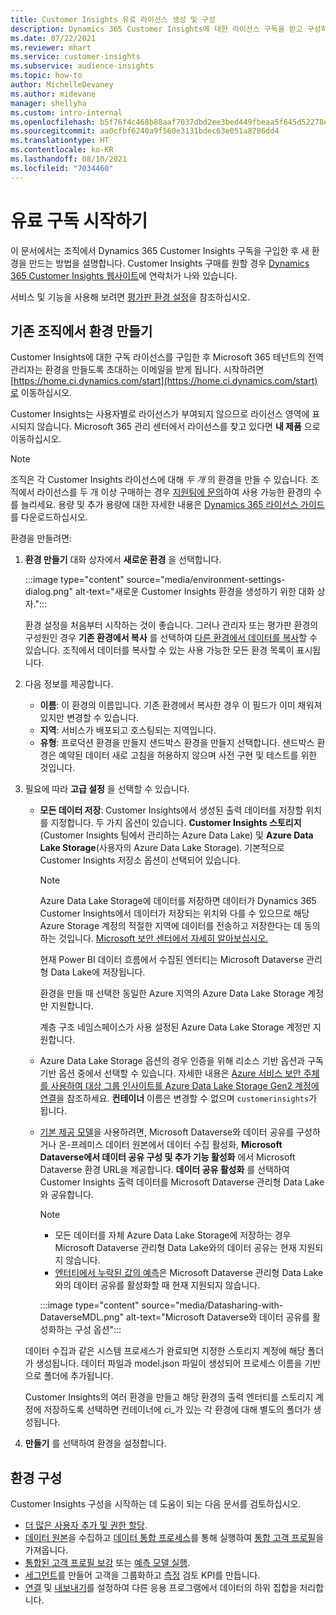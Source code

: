```yaml
---
title: Customer Insights 유료 라이선스 생성 및 구성
description: Dynamics 365 Customer Insights에 대한 라이선스 구독을 받고 구성하는 단계입니다.
ms.date: 07/22/2021
ms.reviewer: mhart
ms.service: customer-insights
ms.subservice: audience-insights
ms.topic: how-to
author: MichelleDevaney
ms.author: midevane
manager: shellyha
ms.custom: intro-internal
ms.openlocfilehash: b5f76f4c468b88aaf7037dbd2ee3bed449fbeaa5f645d52278eee05b36b4e328
ms.sourcegitcommit: aa0cfbf6240a9f560e3131bdec63e051a8786dd4
ms.translationtype: HT
ms.contentlocale: ko-KR
ms.lasthandoff: 08/10/2021
ms.locfileid: "7034460"
---
```

# <a name="get-started-with-a-paid-subscription"></a>유료 구독 시작하기

이 문서에서는 조직에서 Dynamics 365 Customer Insights 구독을 구입한 후 새 환경을 만드는 방법을 설명합니다. Customer Insights 구매를 원할 경우 [Dynamics 365 Customer Insights 웹사이트](https://dynamics.microsoft.com/ai/customer-insights/)에 연락처가 나와 있습니다. 

서비스 및 기능을 사용해 보려면 [평가판 환경 설정](get-started-trial.md)을 참조하십시오.

## <a name="create-an-environment-in-an-existing-organization"></a>기존 조직에서 환경 만들기

Customer Insights에 대한 구독 라이선스를 구입한 후 Microsoft 365 테넌트의 전역 관리자는 환경을 만들도록 초대하는 이메일을 받게 됩니다. 시작하려면 [https://home.ci.dynamics.com/start](https://home.ci.dynamics.com/start)로 이동하십시오. 

Customer Insights는 사용자별로 라이선스가 부여되지 않으므로 라이선스 영역에 표시되지 않습니다. Microsoft 365 관리 센터에서 라이선스를 찾고 있다면 **내 제품** 으로 이동하십시오. 

> [!NOTE]
> 조직은 각 Customer Insights 라이선스에 대해 *두 개* 의 환경을 만들 수 있습니다. 조직에서 라이선스를 두 개 이상 구매하는 경우 [지원팀에 문의](https://go.microsoft.com/fwlink/?linkid=2079641)하여 사용 가능한 환경의 수를 늘리세요. 용량 및 추가 용량에 대한 자세한 내용은 [Dynamics 365 라이선스 가이드](https://go.microsoft.com/fwlink/?LinkId=866544)를 다운로드하십시오.

환경을 만들려면:

1. **환경 만들기** 대화 상자에서 **새로운 환경** 을 선택합니다.

   :::image type="content" source="media/environment-settings-dialog.png" alt-text="새로운 Customer Insights 환경을 생성하기 위한 대화 상자.":::

   환경 설정을 처음부터 시작하는 것이 좋습니다. 그러나 관리자 또는 평가판 환경의 구성원인 경우 **기존 환경에서 복사** 를 선택하여 [다른 환경에서 데이터를 복사](manage-environments.md#copy-the-environment-configuration)할 수 있습니다. 조직에서 데이터를 복사할 수 있는 사용 가능한 모든 환경 목록이 표시됩니다.

1. 다음 정보를 제공합니다.
   - **이름**: 이 환경의 이름입니다. 기존 환경에서 복사한 경우 이 필드가 이미 채워져 있지만 변경할 수 있습니다.
   - **지역**: 서비스가 배포되고 호스팅되는 지역입니다.
   - **유형**: 프로덕션 환경을 만들지 샌드박스 환경을 만들지 선택합니다. 샌드박스 환경은 예약된 데이터 새로 고침을 허용하지 않으며 사전 구현 및 테스트를 위한 것입니다.
   
1. 필요에 따라 **고급 설정** 을 선택할 수 있습니다.

   - **모든 데이터 저장**: Customer Insights에서 생성된 출력 데이터를 저장할 위치를 지정합니다. 두 가지 옵션이 있습니다. **Customer Insights 스토리지**(Customer Insights 팀에서 관리하는 Azure Data Lake) 및 **Azure Data Lake Storage**(사용자의 Azure Data Lake Storage). 기본적으로 Customer Insights 저장소 옵션이 선택되어 있습니다.

     > [!NOTE]
     > Azure Data Lake Storage에 데이터를 저장하면 데이터가 Dynamics 365 Customer Insights에서 데이터가 저장되는 위치와 다를 수 있으므로 해당 Azure Storage 계정의 적절한 지역에 데이터를 전송하고 저장한다는 데 동의하는 것입니다. [Microsoft 보안 센터에서 자세히 알아보십시오.](https://www.microsoft.com/trust-center)
     >
     > 현재 Power BI 데이터 흐름에서 수집된 엔터티는 Microsoft Dataverse 관리형 Data Lake에 저장됩니다. 
     > 
     > 환경을 만들 때 선택한 동일한 Azure 지역의 Azure Data Lake Storage 계정만 지원합니다. 
     > 
     > 계층 구조 네임스페이스가 사용 설정된 Azure Data Lake Storage 계정만 지원합니다.


   - Azure Data Lake Storage 옵션의 경우 인증을 위해 리소스 기반 옵션과 구독 기반 옵션 중에서 선택할 수 있습니다. 자세한 내용은 [Azure 서비스 보안 주체를 사용하여 대상 그룹 인사이트를 Azure Data Lake Storage Gen2 계정에 연결](connect-service-principal.md)을 참조하세요. **컨테이너** 이름은 변경할 수 없으며 `customerinsights`가 됩니다.
   
   - [기본 제공 모델](predictions-overview.md#out-of-box-models)을 사용하려면, Microsoft Dataverse와 데이터 공유를 구성하거나 온-프레미스 데이터 원본에서 데이터 수집 활성화, **Microsoft Dataverse에서 데이터 공유 구성 및 추가 기능 활성화** 에서 Microsoft Dataverse 환경 URL을 제공합니다. **데이터 공유 활성화** 를 선택하여 Customer Insights 출력 데이터를 Microsoft Dataverse 관리형 Data Lake와 공유합니다.

     > [!NOTE]
     > - 모든 데이터를 자체 Azure Data Lake Storage에 저장하는 경우 Microsoft Dataverse 관리형 Data Lake와의 데이터 공유는 현재 지원되지 않습니다.
     > - [엔터티에서 누락된 값의 예측](predictions.md)은 Microsoft Dataverse 관리형 Data Lake와의 데이터 공유를 활성화할 때 현재 지원되지 않습니다.

     :::image type="content" source="media/Datasharing-with-DataverseMDL.png" alt-text="Microsoft Dataverse와 데이터 공유를 활성화하는 구성 옵션":::

   데이터 수집과 같은 시스템 프로세스가 완료되면 지정한 스토리지 계정에 해당 폴더가 생성됩니다. 데이터 파일과 model.json 파일이 생성되어 프로세스 이름을 기반으로 폴더에 추가됩니다.

   Customer Insights의 여러 환경을 만들고 해당 환경의 출력 엔터티를 스토리지 계정에 저장하도록 선택하면 컨테이너에 ci_<environmentid>가 있는 각 환경에 대해 별도의 폴더가 생성됩니다.

1. **만들기** 를 선택하여 환경을 설정합니다. 

## <a name="configure-an-environment"></a>환경 구성

Customer Insights 구성을 시작하는 데 도움이 되는 다음 문서를 검토하십시오. 

- [더 많은 사용자 추가 및 권한 할당](permissions.md).
- [데이터 원본](data-sources.md)을 수집하고 [데이터 통합 프로세스](data-unification.md)를 통해 실행하여 [통합 고객 프로필](customer-profiles.md)을 가져옵니다.
- [통합된 고객 프로필 보강](enrichment-hub.md) 또는 [예측 모델 실행](predictions-overview.md).
- [세그먼트](segments.md)를 만들어 고객을 그룹화하고 [측정](measures.md) 검토 KPI를 만듭니다.
- [연결](connections.md) 및 [내보내기](export-destinations.md)를 설정하여 다른 응용 프로그램에서 데이터의 하위 집합을 처리합니다.
